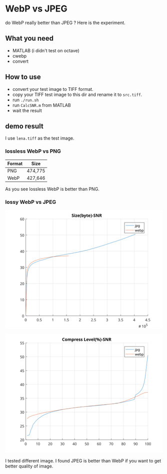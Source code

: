 # WebP vs JPEG #

do WebP really better than JPEG ? Here is the experiment.

## What you need ##

* MATLAB (i didn't test on octave)
* cwebp
* convert

## How to use ##

* convert your test image to TIFF format.
* copy your TIFF test image to this dir and rename it to `src.tiff`.
* run `./run.sh`
* run `CalcSNR.m` from MATLAB
* wait the result

## demo result ##

I use `lena.tiff` as the test image.

### lossless WebP vs PNG ###

|Format         | Size          |
| ------------- |:-------------:| 
| PNG           | 474,775       | 
| WebP          | 427,646       |  

As you see lossless WebP is better than PNG.

### lossy WebP vs JPEG ###

![image](https://raw.githubusercontent.com/manageryzy/WebPvsJPEG/master/result/size.svg)

![image](https://raw.githubusercontent.com/manageryzy/WebPvsJPEG/master/result/compress.svg)

I tested different image. I found JPEG is better than WebP if you want to get better quality of image.